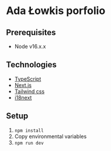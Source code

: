 # Ada Łowkis porfolio

## Prerequisites

- Node v16.x.x

## Technologies

* [TypeScript](https://www.typescriptlang.org/)
* [Next.js](https://nextjs.org/)
* [Tailwind css](https://tailwindcss.com/)
* [i18next](https://www.i18next.com/)

## Setup

1. `npm install`
2. Copy environmental variables
3. `npm run dev`


